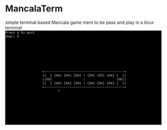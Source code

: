 # MancalaTerm
simple terminal based Mancala game ment to be pass and play in a linux terminal
![](mancala_ncurse.png)
